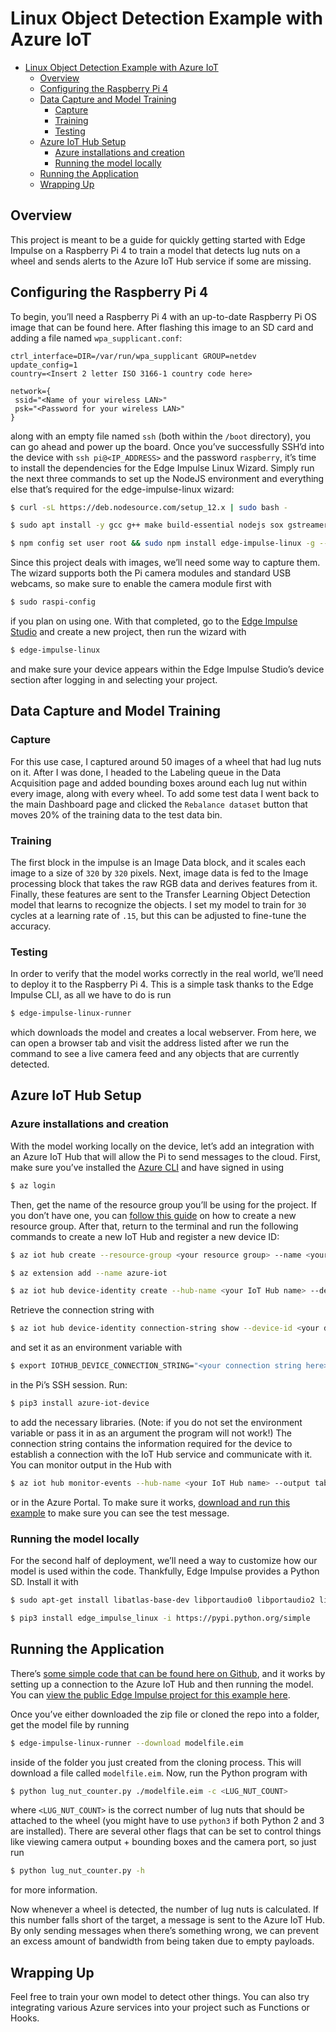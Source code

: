 # Linux Object Detection Example with Azure IoT

- [Linux Object Detection Example with Azure IoT](#linux-object-detection-example-with-azure-iot)
  - [Overview](#overview)
  - [Configuring the Raspberry Pi 4](#configuring-the-raspberry-pi-4)
  - [Data Capture and Model Training](#data-capture-and-model-training)
    - [Capture](#capture)
    - [Training](#training)
    - [Testing](#testing)
  - [Azure IoT Hub Setup](#azure-iot-hub-setup)
    - [Azure installations and creation](#azure-installations-and-creation)
    - [Running the model locally](#running-the-model-locally)
  - [Running the Application](#running-the-application)
  - [Wrapping Up](#wrapping-up)

## Overview

This project is meant to be a guide for quickly getting started with Edge Impulse on a Raspberry Pi 4 to train a model that detects lug nuts on a wheel and sends alerts to the Azure IoT Hub service if some are missing.

## Configuring the Raspberry Pi 4

To begin, you’ll need a Raspberry Pi 4 with an up-to-date Raspberry Pi OS image that can be found here. After flashing this image to an SD card and adding a file named `wpa_supplicant.conf`:

```text
ctrl_interface=DIR=/var/run/wpa_supplicant GROUP=netdev
update_config=1
country=<Insert 2 letter ISO 3166-1 country code here>

network={
 ssid="<Name of your wireless LAN>"
 psk="<Password for your wireless LAN>"
}
```

along with an empty file named `ssh` (both within the `/boot` directory), you can go ahead and power up the board. Once you’ve successfully SSH’d into the device with `ssh pi@<IP_ADDRESS>` and the password `raspberry`, it’s time to install the dependencies for the Edge Impulse Linux Wizard. Simply run the next three commands to set up the NodeJS environment and everything else that’s required for the edge-impulse-linux wizard:

```bash
$ curl -sL https://deb.nodesource.com/setup_12.x | sudo bash -

$ sudo apt install -y gcc g++ make build-essential nodejs sox gstreamer1.0-tools gstreamer1.0-plugins-good gstreamer1.0-plugins-base gstreamer1.0-plugins-base-apps

$ npm config set user root && sudo npm install edge-impulse-linux -g --unsafe-perm
```

Since this project deals with images, we’ll need some way to capture them. The wizard supports both the Pi camera modules and standard USB webcams, so make sure to enable the camera module first with

```bash
$ sudo raspi-config
```

if you plan on using one. With that completed, go to the [Edge Impulse Studio](https://studio.edgeimpulse.com/studio/select-project) and create a new project, then run the wizard with

```bash
$ edge-impulse-linux
```

and make sure your device appears within the Edge Impulse Studio’s device section after logging in and selecting your project.

## Data Capture and Model Training

### Capture

For this use case, I captured around 50 images of a wheel that had lug nuts on it. After I was done, I headed to the Labeling queue in the Data Acquisition page and added bounding boxes around each lug nut within every image, along with every wheel. To add some test data I went back to the main Dashboard page and clicked the `Rebalance dataset` button that moves 20% of the training data to the test data bin.

### Training

The first block in the impulse is an Image Data block, and it scales each image to a size of `320` by `320` pixels. Next, image data is fed to the Image processing block that takes the raw RGB data and derives features from it. Finally, these features are sent to the Transfer Learning Object Detection model that learns to recognize the objects. I set my model to train for `30` cycles at a learning rate of `.15`, but this can be adjusted to fine-tune the accuracy.

### Testing

In order to verify that the model works correctly in the real world, we’ll need to deploy it to the Raspberry Pi 4. This is a simple task thanks to the Edge Impulse CLI, as all we have to do is run

```bash
$ edge-impulse-linux-runner
```

which downloads the model and creates a local webserver. From here, we can open a browser tab and visit the address listed after we run the command to see a live camera feed and any objects that are currently detected.

## Azure IoT Hub Setup

### Azure installations and creation

With the model working locally on the device, let’s add an integration with an Azure IoT Hub that will allow the Pi to send messages to the cloud. First, make sure you’ve installed the [Azure CLI](https://docs.microsoft.com/en-us/cli/azure/install-azure-cli?view=azure-cli-latest) and have signed in using

```bash
$ az login
```

Then, get the name of the resource group you’ll be using for the project. If you don’t have one, you can [follow this guide](https://docs.microsoft.com/en-us/azure/azure-resource-manager/management/manage-resource-groups-portal) on how to create a new resource group. After that, return to the terminal and run the following commands to create a new IoT Hub and register a new device ID:

```bash
$ az iot hub create --resource-group <your resource group> --name <your IoT Hub name>

$ az extension add --name azure-iot

$ az iot hub device-identity create --hub-name <your IoT Hub name> --device-id <your device id>
```

Retrieve the connection string with

```bash
$ az iot hub device-identity connection-string show --device-id <your device id> --hub-name <your IoT Hub name>
``` 

and set it as an environment variable with

```bash
$ export IOTHUB_DEVICE_CONNECTION_STRING="<your connection string here>"
```

in the Pi’s SSH session. Run:

```bash
$ pip3 install azure-iot-device
```

to add the necessary libraries. (Note: if you do not set the environment variable or pass it in as an argument the program will not work!) The connection string contains the information required for the device to establish a connection with the IoT Hub service and communicate with it. You can monitor output in the Hub with

```bash
$ az iot hub monitor-events --hub-name <your IoT Hub name> --output table
```

or in the Azure Portal. To make sure it works, [download and run this example](https://github.com/Azure/azure-iot-sdk-python/blob/master/azure-iot-device/samples/simple_send_message.py) to make sure you can see the test message.

### Running the model locally

For the second half of deployment, we’ll need a way to customize how our model is used within the code. Thankfully, Edge Impulse provides a Python SD. Install it with
```bash
$ sudo apt-get install libatlas-base-dev libportaudio0 libportaudio2 libportaudiocpp0 portaudio19-dev

$ pip3 install edge_impulse_linux -i https://pypi.python.org/simple
```

## Running the Application

There’s [some simple code that can be found here on Github](https://github.com/edgeimpulse/linux-object-detection-azure), and it works by setting up a connection to the Azure IoT Hub and then running the model. You can [view the public Edge Impulse project for this example here](https://studio.edgeimpulse.com/public/33006/latest).

Once you’ve either downloaded the zip file or cloned the repo into a folder, get the model file by running

```bash
$ edge-impulse-linux-runner --download modelfile.eim
```

inside of the folder you just created from the cloning process. This will download a file called `modelfile.eim`. Now, run the Python program with

```bash
$ python lug_nut_counter.py ./modelfile.eim -c <LUG_NUT_COUNT>
```

where `<LUG_NUT_COUNT>` is the correct number of lug nuts that should be attached to the wheel (you might have to use `python3` if both Python 2 and 3 are installed). There are several other flags that can be set to control things like viewing camera output + bounding boxes and the camera port, so just run

```bash
$ python lug_nut_counter.py -h
```

for more information.

Now whenever a wheel is detected, the number of lug nuts is calculated. If this number falls short of the target, a message is sent to the Azure IoT Hub. By only sending messages when there’s something wrong, we can prevent an excess amount of bandwidth from being taken due to empty payloads.

## Wrapping Up

Feel free to train your own model to detect other things. You can also try integrating various Azure services into your project such as Functions or Hooks.
